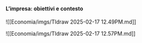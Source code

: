 
#### L’impresa: obiettivi e contesto


![[Economia/imgs/Tldraw 2025-02-17 12.49PM.md]]

![[Economia/imgs/Tldraw 2025-02-17 12.57PM.md]]